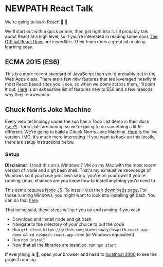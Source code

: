# NEWPATH React Talk

We're going to learn React! :tada: :tada:

We'll start out with a quick primer, then get right into it. I'll probably talk about React at a high level, so if
you're interested in reading some docs [The Official React Docs](https://facebook.github.io/react/) are incredible.
Their team does a great job making learning easy.

## ECMA 2015 (ES6)
This is a more recent standard of JavaScript than you'd probably get in the Web Apps class. There are
a few new features that are leveraged heavily in most React based sites you'll see, so when we come across them, I'll
point it out. [Here](http://es6-features.org/#Constants) is an exhaustive list of features new to ES6 and a few reasons
why they're awesome.

## Chuck Norris Joke Machine

Every web technology under the sun has a Todo List demo in their docs ([see?](https://github.com/tastejs/todomvc)).
Todo Lists are boring, so we're going to do something a little different. We're going to build a Chuck Norris Joke
Machine. [Here](http://www.alextareshawty.com/newpath-react-app-demo/) is the live version. IMO, it's much more
interesting. If you want to hack on this locally, there are setup instructions below.

### Setup

**Disclaimer:** I tried this on a Windows 7 VM on my Mac with the most recent version of Node and a git bash shell.
That's my exhaustive knowledge of Windows so if you have your own setup, you're on your own!
If you're running Linux, chances are you know how to install anything you'd need to.

This demo requires [Node JS](https://nodejs.org/en/). To install: visit their [downloads page](https://nodejs.org/en/download/). For those running Windows, you might want to look into installing git bash. You can do that [here](https://git-scm.com/downloads).

That being said, these steps will get you up and running if you wish
- Download and install node and git bash
- Navigate to the directory of your choice to put the code
- Run `git clone https://github.com/atareshawty/newpath-react-app-demo && cd newpath-react-app-demo` (or Windows equivalent)
- Run `npm install`
- Now that all the libraries are installed, run `npm start`

If everything is :tada:, open your browser and head to [localhost 3000](localhost:3000) to see the project running
